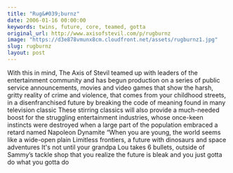 ```yaml
---
title: "Rug&#039;burnz"
date: 2006-01-16 00:00:00
keywords: twins, future, core, teamed, gotta
original_url: http://www.axisofstevil.com/p/rugburnz
image: "https://d3e878vmunx8cm.cloudfront.net/assets/rugburnz1.jpg"
slug: rugburnz
layout: post
---
```


With this in mind, The Axis of Stevil teamed up with leaders of the entertainment community and has begun production on a series of public service announcements, movies and video games that show the harsh, gritty reality of crime and violence, that comes from your childhood streets, in a disenfranchised future by breaking the code of meaning found in many television classic These stirring classics will also provide a much-needed boost for the struggling entertainment industries, whose once-keen instincts were destroyed when a large part of the population embraced a retard named Napoleon Dynamite
“When you are young, the world seems like a wide-open plain Limitless frontiers, a future with dinosaurs and space adventures It&#039;s not until your grandpa Lou takes 6 bullets, outside of Sammy’s tackle shop that you realize the future is bleak and you just gotta do what you gotta do

